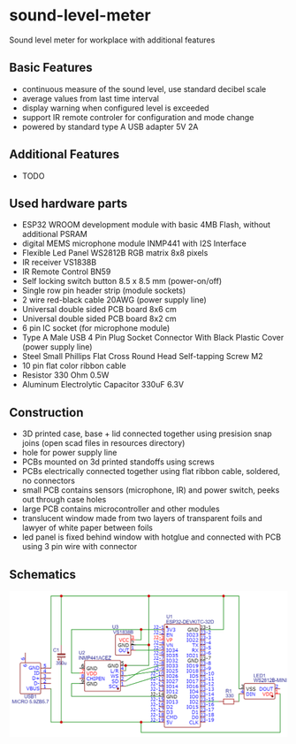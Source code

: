 # sound-level-meter
Sound level meter for workplace with additional features

## Basic Features
* continuous measure of the sound level, use standard decibel scale
* average values from last time interval
* display warning when configured level is exceeded
* support IR remote controler for configuration and mode change
* powered by standard type A USB adapter 5V 2A

## Additional Features
* TODO

## Used hardware parts
* ESP32 WROOM development module with basic 4MB Flash, without additional PSRAM
* digital MEMS microphone module INMP441 with I2S Interface
* Flexible Led Panel WS2812B RGB matrix 8x8 pixels
* IR receiver VS1838B
* IR Remote Control BN59
* Self locking switch button 8.5 x 8.5 mm (power-on/off)
* Single row pin header strip (module sockets)
* 2 wire red-black cable 20AWG (power supply line)
* Universal double sided PCB board 8x6 cm
* Universal double sided PCB board 8x2 cm
* 6 pin IC socket (for microphone module)
* Type A Male USB 4 Pin Plug Socket Connector With Black Plastic Cover (power supply line)
* Steel Small Phillips Flat Cross Round Head Self-tapping Screw M2
* 10 pin flat color ribbon cable
* Resistor 330 Ohm 0.5W
* Aluminum Electrolytic Capacitor 330uF 6.3V

## Construction
* 3D printed case, base + lid connected together using presision snap joins (open scad files in resources directory)
* hole for power supply line
* PCBs mounted on 3d printed standoffs using screws
* PCBs electrically connected together using flat ribbon cable, soldered, no connectors
* small PCB contains sensors (microphone, IR) and power switch, peeks out through case holes
* large PCB contains microcontroller and other modules
* translucent window made from two layers of transparent foils and lawyer of white paper between foils
* led panel is fixed behind window with hotglue and connected with PCB using 3 pin wire with connector

## Schematics
![schematics](./resources/schematics/sound-level-meter-v1.0.png)